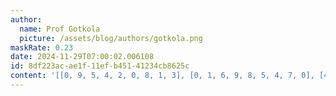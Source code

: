 ```yaml
---
author:
  name: Prof Gotkola
  picture: /assets/blog/authors/gotkola.png
maskRate: 0.23
date: 2024-11-29T07:00:02.006108
id: 8df223ac-ae1f-11ef-b451-41234cb8625c
content: '[[0, 9, 5, 4, 2, 0, 8, 1, 3], [0, 1, 6, 9, 8, 5, 4, 7, 0], [4, 8, 2, 3, 1, 0, 6, 9, 0], [0, 3, 7, 2, 0, 4, 9, 8, 0], [6, 4, 0, 5, 9, 0, 2, 0, 0], [1, 2, 9, 8, 7, 0, 5, 4, 6], [8, 0, 1, 0, 4, 2, 3, 6, 0], [9, 7, 3, 6, 0, 8, 1, 2, 4], [2, 6, 4, 1, 3, 9, 7, 5, 8]]'
---
```

